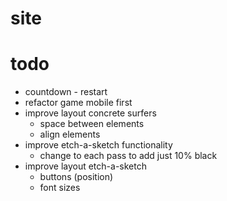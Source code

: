 # site

# todo

- countdown - restart
- refactor game mobile first
- improve layout concrete surfers
  - space between elements
  - align elements
- improve etch-a-sketch functionality
  - change to each pass to add just 10% black
- improve layout etch-a-sketch
  - buttons (position)
  - font sizes


